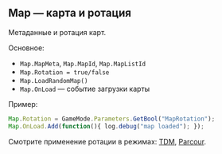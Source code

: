 ## Map — карта и ротация

Метаданные и ротация карт.

Основное:
- `Map.MapMeta`, `Map.MapId`, `Map.MapListId`
- `Map.Rotation = true/false`
- `Map.LoadRandomMap()`
- `Map.OnLoad` — событие загрузки карты

Пример:
```javascript
Map.Rotation = GameMode.Parameters.GetBool("MapRotation");
Map.OnLoad.Add(function(){ log.debug("map loaded"); });
```

Смотрите применение ротации в режимах: [TDM](https://github.com/kkohno/PixelCombats.GameModes.TDM), [Parcour](https://github.com/kkohno/PixelCombats.GameModes.Parcour).

